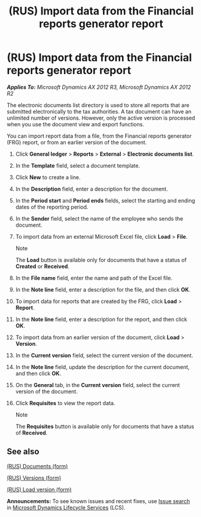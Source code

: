 ﻿---
title: (RUS) Import data from the Financial reports generator report
TOCTitle: (RUS) Import data from the Financial reports generator report
ms:assetid: 62641a57-ad64-4f6d-8762-03364c460c78
ms:mtpsurl: https://technet.microsoft.com/en-us/library/JJ677548(v=AX.60)
ms:contentKeyID: 49384852
ms.date: 04/18/2014
mtps_version: v=AX.60
f1_keywords:
- import
- import data
- FRG
---

# (RUS) Import data from the Financial reports generator report 


_**Applies To:** Microsoft Dynamics AX 2012 R3, Microsoft Dynamics AX 2012 R2_

The electronic documents list directory is used to store all reports that are submitted electronically to the tax authorities. A tax document can have an unlimited number of versions. However, only the active version is processed when you use the document view and export functions.

You can import report data from a file, from the Financial reports generator (FRG) report, or from an earlier version of the document.

1.  Click **General ledger** \> **Reports** \> **External** \> **Electronic documents list**.

2.  In the **Template** field, select a document template.

3.  Click **New** to create a line.

4.  In the **Description** field, enter a description for the document.

5.  In the **Period start** and **Period ends** fields, select the starting and ending dates of the reporting period.

6.  In the **Sender** field, select the name of the employee who sends the document.

7.  To import data from an external Microsoft Excel file, click **Load** \> **File**.
    

    > [!NOTE]
    > <P>The <STRONG>Load</STRONG> button is available only for documents that have a status of <STRONG>Created</STRONG> or <STRONG>Received</STRONG>.</P>



8.  In the **File name** field, enter the name and path of the Excel file.

9.  In the **Note line** field, enter a description for the file, and then click **OK**.

10. To import data for reports that are created by the FRG, click **Load** \> **Report**.

11. In the **Note line** field, enter a description for the report, and then click **OK**.

12. To import data from an earlier version of the document, click **Load** \> **Version**.

13. In the **Current version** field, select the current version of the document.

14. In the **Note line** field, update the description for the current document, and then click **OK**.

15. On the **General** tab, in the **Current version** field, select the current version of the document.

16. Click **Requisites** to view the report data.
    

    > [!NOTE]
    > <P>The <STRONG>Requisites</STRONG> button is available only for documents that have a status of <STRONG>Received</STRONG>.</P>



## See also

[(RUS) Documents (form)](https://technet.microsoft.com/en-us/library/jj852139\(v=ax.60\))

[(RUS) Versions (form)](https://technet.microsoft.com/en-us/library/jj710762\(v=ax.60\))

[(RUS) Load version (form)](https://technet.microsoft.com/en-us/library/jj710716\(v=ax.60\))

  
**Announcements:** To see known issues and recent fixes, use [Issue search](http://go.microsoft.com/fwlink/?linkid=389258) in [Microsoft Dynamics Lifecycle Services](http://go.microsoft.com/fwlink/?linkid=306505) (LCS).

